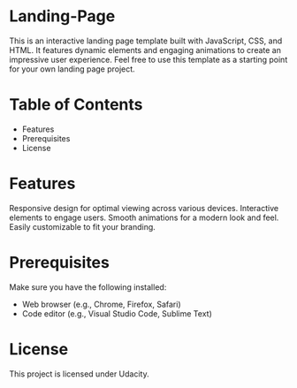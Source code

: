 # Landing-Page
This is an interactive landing page template built with JavaScript, CSS, and HTML. It features dynamic elements and engaging animations to create an impressive user experience. Feel free to use this template as a starting point for your own landing page project.

# Table of Contents
* Features
* Prerequisites
* License

# Features
Responsive design for optimal viewing across various devices.
Interactive elements to engage users.
Smooth animations for a modern look and feel.
Easily customizable to fit your branding.

# Prerequisites
Make sure you have the following installed:

* Web browser (e.g., Chrome, Firefox, Safari)
* Code editor (e.g., Visual Studio Code, Sublime Text)


# License
This project is licensed under Udacity.

